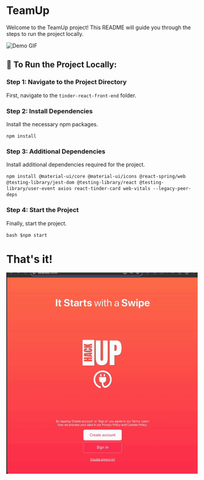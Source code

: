 # TeamUp

Welcome to the TeamUp project! This README will guide you through the steps to run the project locally.

![Demo GIF](https://github.com/Azra-Zahin/ucbaihacks/blob/main/TeamUpDemo.gif?raw=true)

## 🚀 To Run the Project Locally:

### Step 1: Navigate to the Project Directory

First, navigate to the `tinder-react-front-end` folder.

### Step 2: Install Dependencies

Install the necessary npm packages.

```
npm install
```
### Step 3: Additional Dependencies

Install additional dependencies required for the project.

```
npm install @material-ui/core @material-ui/icons @react-spring/web @testing-library/jest-dom @testing-library/react @testing-library/user-event axios react-tinder-card web-vitals --legacy-peer-deps
```

### Step 4: Start the Project

Finally, start the project.

```
bash $npm start
```

# That's it!


![LandingPage](https://github.com/Azra-Zahin/ucbaihacks/blob/main/LandingPage.gif?raw=true)
